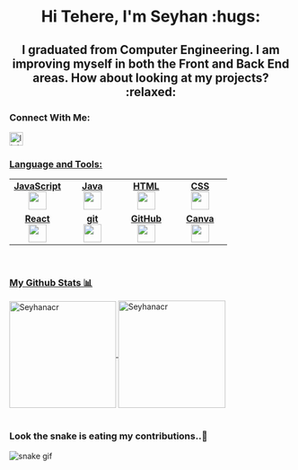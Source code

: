  
<h1 align="center"> Hi Tehere, I'm Seyhan 	:hugs: </h1>
<h2 align="center"> I graduated from Computer Engineering. I am improving myself in both the Front and Back End areas. How about looking at my projects? :relaxed:</h2>


<h3>Connect With Me: </h3>
<a href="https://www.linkedin.com/in/seyhan-acar-5b8947186/">
<img  alt="linkedin | LinkedIn" width="24px" src="https://raw.githubusercontent.com/peterthehan/peterthehan/master/assets/linkedin.svg" />
  
<h3>Language and Tools: </h3>
 
 
 <table width="320px">
    <tbody>
        <tr valign="top">
            <td width="80px" align="center">
            <span><strong>JavaScript</strong></span><br>
            <img height="32px" src="https://cdn.jsdelivr.net/npm/devicons@1.8.0/!SVG/js_badge.svg">
            </td>
            <td width="80px" align="center">
            <span><strong>Java</strong></span><br>
            <img height="32" src="https://cdn.jsdelivr.net/gh/devicons/devicon/icons/java/java-original.svg">
            </td>
            <td width="80px" align="center">
            <span><strong>HTML</strong></span><br>
            <img height="32" src="https://cdn.jsdelivr.net/gh/devicons/devicon/icons/html5/html5-original.svg">
            </td>
            <td width="80px" align="center">
            <span><strong>CSS</strong></span><br>
            <img height="32px" src="https://cdn.jsdelivr.net/gh/devicons/devicon/icons/css3/css3-original.svg">
            </td>
        </tr>
        <tr valign="top">
            <td width="80px" align="center">
            <span><strong>React</strong></span><br>
            <img height="32px" src="https://cdn.jsdelivr.net/gh/devicons/devicon/icons/react/react-original.svg">
            </td>
            <td width="80px" align="center">
            <span><strong>git</strong></span><br>
            <img height="32px" src="https://cdn.jsdelivr.net/gh/devicons/devicon/icons/git/git-plain.svg">
            </td>
            <td width="80px" align="center">
            <span><strong>GitHub</strong></span><br>
            <img height="32px" src="https://cdn.jsdelivr.net/gh/devicons/devicon/icons/github/github-original.svg">
            <td width="80px" align="center">
            <span><strong>Canva</strong></span><br>
            <img height="32px" src="https://cdn.jsdelivr.net/gh/devicons/devicon/icons/canva/canva-original.svg">
            </td>
        </tr>
    </tbody>
</table>
 
<br>

### My Github Stats 📊 <br>

<a href="https://github.com/Seyhanacr">
  <img height="190em" align="center" src="https://github-readme-stats.vercel.app/api?username=Seyhanacr&show_icons=true&locale=en&theme=algolia&include_all_commits=true&count_private=true" alt="Seyhanacr"/>

  <img height="191em"  align="center" src="https://github-readme-stats.vercel.app/api/top-langs?username=Seyhanacr&show_icons=true&locale=en&layout=compact&langs_count=8&theme=algolia" alt="Seyhanacr"/>
</a>
</a> <br> <br>

### Look the snake is eating my contributions..🐍
![snake gif](https://github.com/Seyhanacr/Seyhanacr/blob/output/github-contribution-grid-snake.gif)
